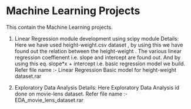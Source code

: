 # Machine Learning Projects
This contain the Machine Learning projects.
1) Linear Regression module development using scipy module
   Details: Here we have used height-weight.csv dataset , by using this we have found out the relation between the height-weight .
            The various linear regression coeffienent i.e. slope and intercept are found out.
            And by using this eq. slope*x + intercept i.e. basic regression model we build.
   Refer file name :- Linear Regression Basic model for height-weight dataset.rar 
            
2) Exploratory Data Analysis
   Details: Here Exploratory Data Analysis id done on movie-lens dataset.
   Refer file name :- EDA_movie_lens_dataset.rar  
            
